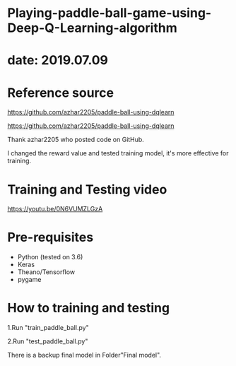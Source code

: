 # Playing-paddle-ball-game-using-Deep-Q-Learning-algorithm

# date: 2019.07.09

# Reference source
https://github.com/azhar2205/paddle-ball-using-dqlearn

https://github.com/azhar2205/paddle-ball-using-dqlearn

Thank azhar2205 who posted code on GitHub.

I changed the reward value and tested training model, it's more effective for training.

# Training and Testing video
https://youtu.be/0N6VUMZLGzA
# Pre-requisites
* Python (tested on 3.6)
* Keras
* Theano/Tensorflow
* pygame
# How to training and testing
1.Run "train_paddle_ball.py"

2.Run "test_paddle_ball.py"

There is a backup final model in Folder"Final model".
